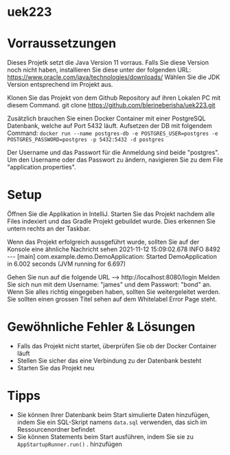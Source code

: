 # uek223

# Vorraussetzungen

Dieses Projetk setzt die Java Version 11 vorraus. 
Falls Sie diese Version noch nicht haben, installieren Sie diese unter der folgenden URL: 
https://www.oracle.com/java/technologies/downloads/
Wählen Sie die JDK Version entsprechend im Projekt aus. 

Klonen Sie das Projekt von dem Github Repository auf ihren Lokalen PC mit diesem Command.
git clone https://github.com/blerineberisha/uek223.git

Zusätzlich brauchen Sie einen Docker Container mit einer PostgreSQL Datenbank, welche auf Port 5432 läuft.
Aufsetzen der DB mit folgendem Command:
`docker run --name postgres-db -e POSTGRES_USER=postgres -e POSTGRES_PASSWORD=postgres -p 5432:5432 -d postgres`

Der Username und das Passwort für die Anmeldung sind beide "postgres".
Um den Username oder das Passwort zu ändern, navigieren Sie zu dem File "application.properties".

# Setup
Öffnen Sie die Applikation in IntelliJ. 
Starten Sie das Projekt nachdem alle Files indexiert und das Gradle Projekt gebuildet wurde. Dies erkennen Sie untern rechts an der Taskbar.

Wenn das Projekt erfolgreich aussgeführt wurde, sollten Sie auf der Konsole eine ähnliche Nachricht sehen
2021-11-12 15:09:02.678  INFO 8492 --- [main] com.example.demo.DemoApplication: Started DemoApplication in 6.002 seconds (JVM running for 6.697)

Gehen Sie nun auf die folgende URL --> http://localhost:8080/login
Melden Sie sich nun mit dem Username: "james" und dem Passwort: "bond" an.  
Wenn Sie alles richtig eingegeben haben, sollten Sie weitergeleitet werden. 
Sie sollten einen grossen Titel sehen auf dem Whitelabel Error Page steht. 

# Gewöhnliche Fehler & Lösungen
* Falls das Projekt nicht startet, überprüfen Sie ob der Docker Container läuft
* Stellen Sie sicher das eine Verbindung zu der Datenbank besteht
* Starten Sie das Projekt neu

# Tipps
* Sie können Ihrer Datenbank beim Start simulierte Daten hinzufügen, indem Sie ein SQL-Skript namens `data.sql` verwenden, das sich im Ressourcenordner befindet
* Sie können Statements beim Start ausführen, indem Sie sie zu `AppStartupRunner.run()` . hinzufügen
